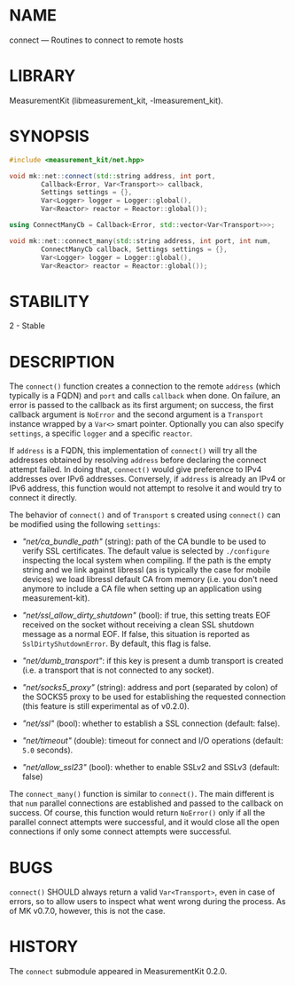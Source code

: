 # NAME
connect &mdash; Routines to connect to remote hosts

# LIBRARY
MeasurementKit (libmeasurement_kit, -lmeasurement_kit).

# SYNOPSIS
```C++
#include <measurement_kit/net.hpp>

void mk::net::connect(std::string address, int port,
        Callback<Error, Var<Transport>> callback,
        Settings settings = {},
        Var<Logger> logger = Logger::global(),
        Var<Reactor> reactor = Reactor::global());

using ConnectManyCb = Callback<Error, std::vector<Var<Transport>>>;

void mk::net::connect_many(std::string address, int port, int num,
        ConnectManyCb callback, Settings settings = {},
        Var<Logger> logger = Logger::global(),
        Var<Reactor> reactor = Reactor::global());
```

# STABILITY

2 - Stable

# DESCRIPTION

The `connect()` function creates a connection to the remote `address` (which
typically is a FQDN) and `port` and calls `callback` when done. On failure,
an error is passed to the callback as its first argument; on success, the first
callback argument is `NoError` and the second argument is a `Transport` instance
wrapped by a `Var<>` smart pointer. Optionally you can also specify `settings`,
a specific `logger` and a specific `reactor`.

If `address` is a FQDN, this implementation of `connect()` will try all the
addresses obtained by resolving `address` before declaring the connect attempt
failed. In doing that, `connect()` would give preference to IPv4 addresses over
IPv6 addresses. Conversely, if `address` is already an IPv4 or IPv6 address, this
function would not attempt to resolve it and would try to connect it directly.

The behavior of `connect()` and of `Transport` s created using `connect()` can be
modified using the following `settings`:

- *"net/ca_bundle_path"* (string): path of the CA bundle to be used to verify
  SSL certificates. The default value is selected by `./configure` inspecting
  the local system when compiling. If the path is the empty string and we
  link against libressl (as is typically the case for mobile devices) we load
  libressl default CA from memory (i.e. you don't need anymore to include a
  CA file when setting up an application using measurement-kit).

- *"net/ssl_allow_dirty_shutdown"* (bool): if true, this setting treats EOF
  received on the socket without receiving a clean SSL shutdown message as a
  normal EOF. If false, this situation is reported as `SslDirtyShutdownError`.
  By default, this flag is false.

- *"net/dumb_transport"*: if this key is present a dumb transport is created (i.e. a
  transport that is not connected to any socket).

- *"net/socks5_proxy"* (string): address and port (separated by colon) of the SOCKS5
  proxy to be used for establishing the requested connection (this feature is
  still experimental as of v0.2.0).

- *"net/ssl"* (bool): whether to establish a SSL connection (default: false).

- *"net/timeout"* (double): timeout for connect and I/O operations (default: `5.0` seconds).

- *"net/allow_ssl23"* (bool): whether to enable SSLv2 and SSLv3 (default: false)

The `connect_many()` function is similar to `connect()`. The main different is
that `num` parallel connections are established and passed to the callback on success. Of
course, this function would return `NoError()` only if all the parallel connect attempts
were successful, and it would close all the open connections if only some connect attempts
were successful.

# BUGS

`connect()` SHOULD always return a valid `Var<Transport>`, even in case of
errors, so to allow users to inspect what went wrong during the process. As
of MK v0.7.0, however, this is not the case.

# HISTORY

The `connect` submodule appeared in MeasurementKit 0.2.0.
